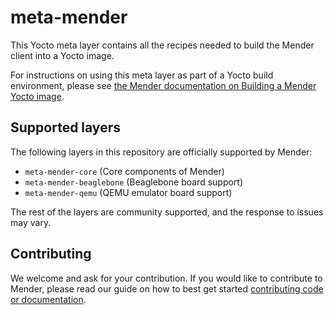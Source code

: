 # meta-mender

This Yocto meta layer contains all the recipes needed to build the Mender client into a Yocto image.   

For instructions on using this meta layer as part of a Yocto build environment, please see [the Mender documentation on Building a Mender Yocto image](https://docs.mender.io/Artifacts/Building-Mender-Yocto-image).

## Supported layers

The following layers in this repository are officially supported by Mender:

* `meta-mender-core` (Core components of Mender)
* `meta-mender-beaglebone` (Beaglebone board support)
* `meta-mender-qemu` (QEMU emulator board support)

The rest of the layers are community supported, and the response to issues may vary.

## Contributing

We welcome and ask for your contribution. If you would like to contribute to Mender, please read our guide on how to best get started [contributing code or documentation](https://github.com/mendersoftware/mender/blob/master/CONTRIBUTING.md).

